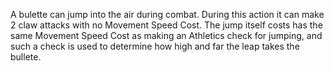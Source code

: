A bulette can jump into the air during combat. During this action it can make 2 claw attacks with no Movement Speed Cost. The jump itself costs has the same Movement Speed Cost as making an Athletics check for jumping, and such a check is used to determine how high and far the leap takes the bullete.